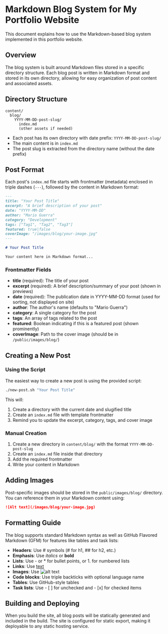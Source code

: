 # Markdown Blog System for My Portfolio Website

This document explains how to use the Markdown-based blog system implemented in this portfolio website.

## Overview

The blog system is built around Markdown files stored in a specific directory structure. Each blog post is written in Markdown format and stored in its own directory, allowing for easy organization of post content and associated assets.

## Directory Structure

```
content/
  blog/
    YYYY-MM-DD-post-slug/
      index.md
      (other assets if needed)
```

- Each post has its own directory with date prefix: `YYYY-MM-DD-post-slug/`
- The main content is in `index.md`
- The post slug is extracted from the directory name (without the date prefix)

## Post Format

Each post's `index.md` file starts with frontmatter (metadata) enclosed in triple dashes (`---`), followed by the content in Markdown format:

```markdown
---
title: "Your Post Title"
excerpt: "A brief description of your post"
date: "YYYY-MM-DD"
author: "Mario Guerra"
category: "Development"
tags: ["Tag1", "Tag2", "Tag3"]
featured: true|false
coverImage: "/images/blog/your-image.jpg"
---

# Your Post Title

Your content here in Markdown format...
```

### Frontmatter Fields

- **title** (required): The title of your post
- **excerpt** (required): A brief description/summary of your post (shown in previews)
- **date** (required): The publication date in YYYY-MM-DD format (used for sorting, not displayed on site)
- **author**: The author's name (defaults to "Mario Guerra")
- **category**: A single category for the post
- **tags**: An array of tags related to the post
- **featured**: Boolean indicating if this is a featured post (shown prominently)
- **coverImage**: Path to the cover image (should be in `/public/images/blog/`)

## Creating a New Post

### Using the Script

The easiest way to create a new post is using the provided script:

```bash
./new-post.sh "Your Post Title"
```

This will:
1. Create a directory with the current date and slugified title
2. Create an `index.md` file with template frontmatter
3. Remind you to update the excerpt, category, tags, and cover image

### Manual Creation

1. Create a new directory in `content/blog/` with the format `YYYY-MM-DD-post-slug`
2. Create an `index.md` file inside that directory
3. Add the required frontmatter
4. Write your content in Markdown

## Adding Images

Post-specific images should be stored in the `public/images/blog/` directory. You can reference them in your Markdown content using:

```markdown
![Alt text](/images/blog/your-image.jpg)
```

## Formatting Guide

The blog supports standard Markdown syntax as well as GitHub Flavored Markdown (GFM) for features like tables and task lists:

- **Headers**: Use # symbols (# for h1, ## for h2, etc.)
- **Emphasis**: Use *italics* or **bold**
- **Lists**: Use - or * for bullet points, or 1. for numbered lists
- **Links**: Use [text](url)
- **Images**: Use ![alt text](image-url)
- **Code blocks**: Use triple backticks with optional language name
- **Tables**: Use GitHub-style tables
- **Task lists**: Use - [ ] for unchecked and - [x] for checked items

## Building and Deploying

When you build the site, all blog posts will be statically generated and included in the build. The site is configured for static export, making it deployable to any static hosting service.
